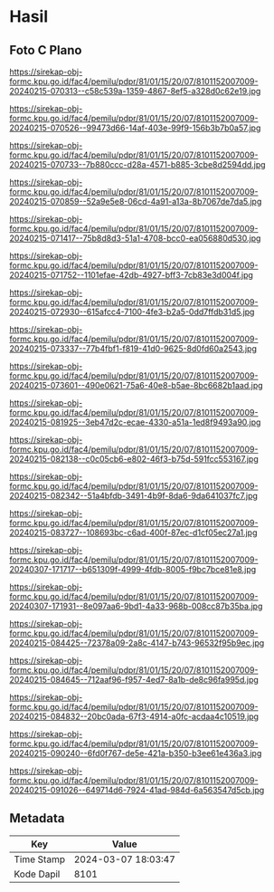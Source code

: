 # Hasil

## Foto C Plano

https://sirekap-obj-formc.kpu.go.id/fac4/pemilu/pdpr/81/01/15/20/07/8101152007009-20240215-070313--c58c539a-1359-4867-8ef5-a328d0c62e19.jpg

https://sirekap-obj-formc.kpu.go.id/fac4/pemilu/pdpr/81/01/15/20/07/8101152007009-20240215-070526--99473d66-14af-403e-99f9-156b3b7b0a57.jpg

https://sirekap-obj-formc.kpu.go.id/fac4/pemilu/pdpr/81/01/15/20/07/8101152007009-20240215-070733--7b880ccc-d28a-4571-b885-3cbe8d2594dd.jpg

https://sirekap-obj-formc.kpu.go.id/fac4/pemilu/pdpr/81/01/15/20/07/8101152007009-20240215-070859--52a9e5e8-06cd-4a91-a13a-8b7067de7da5.jpg

https://sirekap-obj-formc.kpu.go.id/fac4/pemilu/pdpr/81/01/15/20/07/8101152007009-20240215-071417--75b8d8d3-51a1-4708-bcc0-ea056880d530.jpg

https://sirekap-obj-formc.kpu.go.id/fac4/pemilu/pdpr/81/01/15/20/07/8101152007009-20240215-071752--1101efae-42db-4927-bff3-7cb83e3d004f.jpg

https://sirekap-obj-formc.kpu.go.id/fac4/pemilu/pdpr/81/01/15/20/07/8101152007009-20240215-072930--615afcc4-7100-4fe3-b2a5-0dd7ffdb31d5.jpg

https://sirekap-obj-formc.kpu.go.id/fac4/pemilu/pdpr/81/01/15/20/07/8101152007009-20240215-073337--77b4fbf1-f819-41d0-9625-8d0fd60a2543.jpg

https://sirekap-obj-formc.kpu.go.id/fac4/pemilu/pdpr/81/01/15/20/07/8101152007009-20240215-073601--490e0621-75a6-40e8-b5ae-8bc6682b1aad.jpg

https://sirekap-obj-formc.kpu.go.id/fac4/pemilu/pdpr/81/01/15/20/07/8101152007009-20240215-081925--3eb47d2c-ecae-4330-a51a-1ed8f9493a90.jpg

https://sirekap-obj-formc.kpu.go.id/fac4/pemilu/pdpr/81/01/15/20/07/8101152007009-20240215-082138--c0c05cb6-e802-46f3-b75d-591fcc553167.jpg

https://sirekap-obj-formc.kpu.go.id/fac4/pemilu/pdpr/81/01/15/20/07/8101152007009-20240215-082342--51a4bfdb-3491-4b9f-8da6-9da641037fc7.jpg

https://sirekap-obj-formc.kpu.go.id/fac4/pemilu/pdpr/81/01/15/20/07/8101152007009-20240215-083727--108693bc-c6ad-400f-87ec-d1cf05ec27a1.jpg

https://sirekap-obj-formc.kpu.go.id/fac4/pemilu/pdpr/81/01/15/20/07/8101152007009-20240307-171717--b651309f-4999-4fdb-8005-f9bc7bce81e8.jpg

https://sirekap-obj-formc.kpu.go.id/fac4/pemilu/pdpr/81/01/15/20/07/8101152007009-20240307-171931--8e097aa6-9bd1-4a33-968b-008cc87b35ba.jpg

https://sirekap-obj-formc.kpu.go.id/fac4/pemilu/pdpr/81/01/15/20/07/8101152007009-20240215-084425--72378a09-2a8c-4147-b743-96532f95b9ec.jpg

https://sirekap-obj-formc.kpu.go.id/fac4/pemilu/pdpr/81/01/15/20/07/8101152007009-20240215-084645--712aaf96-f957-4ed7-8a1b-de8c96fa995d.jpg

https://sirekap-obj-formc.kpu.go.id/fac4/pemilu/pdpr/81/01/15/20/07/8101152007009-20240215-084832--20bc0ada-67f3-4914-a0fc-acdaa4c10519.jpg

https://sirekap-obj-formc.kpu.go.id/fac4/pemilu/pdpr/81/01/15/20/07/8101152007009-20240215-090240--6fd0f767-de5e-421a-b350-b3ee61e436a3.jpg

https://sirekap-obj-formc.kpu.go.id/fac4/pemilu/pdpr/81/01/15/20/07/8101152007009-20240215-091026--649714d6-7924-41ad-984d-6a563547d5cb.jpg


## Metadata

| Key        | Value               |
| ---------- | ------------------- |
| Time Stamp | 2024-03-07 18:03:47 |
| Kode Dapil | 8101                |



